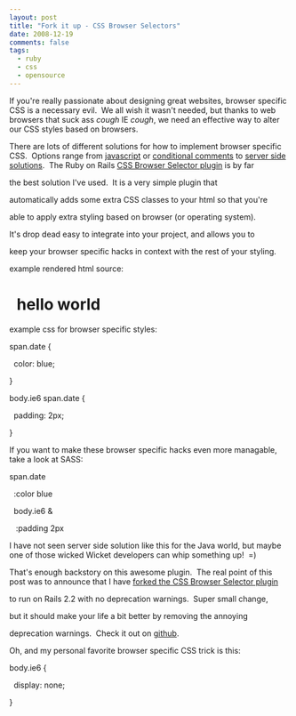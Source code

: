 ```yaml
---
layout: post
title: "Fork it up - CSS Browser Selectors"
date: 2008-12-19
comments: false
tags:
  - ruby
  - css
  - opensource
---
```


If you're really passionate about designing great websites, browser specific CSS is a necessary evil.  We all wish it wasn't needed, but thanks to web browsers that suck ass *cough* IE *cough*, we need an effective way to alter our CSS styles based on browsers.










 There are lots of different solutions for how to implement browser specific CSS.  Options range from [javascript](http://rafael.adm.br/css_browser_selector/) or [conditional comments](http://www.quirksmode.org/css/condcom.html) to [server side solutions](http://latimes.rubyforge.org/svn/plugins/css_browser_selector/).  The Ruby on Rails [CSS Browser Selector plugin](http://github.com/latimes/css_browser_selector/tree/master) is by far

the best solution I've used.  It is a very simple plugin that

automatically adds some extra CSS classes to your html so that you're

able to apply extra styling based on browser (or operating system). 

It's drop dead easy to integrate into your project, and allows you to

keep your browser specific hacks in context with the rest of your styling.  






example rendered html source:







 
hello world
===========












 example css for browser specific styles:








span.date {





  color: blue;





 }





 body.ie6 span.date {





  padding: 2px;





 }









If you want to make these browser specific hacks even more managable, take a look at SASS:





span.date





  :color blue





  body.ie6 &





   :padding 2px













 I have not seen server side solution like this for the Java world, but maybe one of those wicked Wicket developers can whip something up!  =)














 That's enough backstory on this awesome plugin.  The real point of this post was to announce that I have [forked the CSS Browser Selector plugin](http://github.com/wireframe/css_browser_selector/tree/master)

to run on Rails 2.2 with no deprecation warnings.  Super small change,

but it should make your life a bit better by removing the annoying

deprecation warnings.  Check it out on [github](http://github.com/wireframe/css_browser_selector/tree/master).











 Oh, and my personal favorite browser specific CSS trick is this:





body.ie6 {





  display: none;





}

